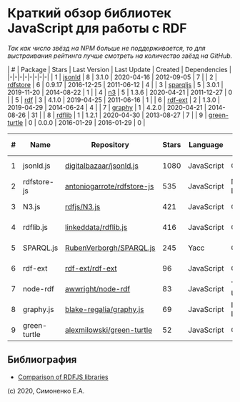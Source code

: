 # Краткий обзор библиотек JavaScript для работы с RDF

_Так как число звёзд на NPM больше не поддерживается, то для выстраивания рейтинга
лучше смотреть на количество звёзд на GitHub._

| # | Package | Stars | Last Version | Last Update | Created | Dependencies |
|-|-|-|-|-|-|-|-|
| 1 | [jsonld](https://www.npmjs.org/package/jsonld) | 8 | 3.1.0 | 2020-04-16 | 2012-09-05 | 7 |
| 2 | [rdfstore](https://www.npmjs.org/package/rdfstore) | 6 | 0.9.17 | 2016-12-25 | 2011-06-12 | 4 |
| 3 | [sparqljs](https://www.npmjs.org/package/sparqljs) | 5 | 3.0.1 | 2019-11-20 | 2014-08-22 | 1 |
| 4 | [n3](https://www.npmjs.org/package/n3) | 5 | 1.3.6 | 2020-04-21 | 2011-12-27 | 0 |
| 5 | [rdf](https://www.npmjs.org/package/rdf) | 3 | 4.1.0 | 2019-04-25 | 2011-06-16 | 1 |
| 6 | [rdf-ext](https://www.npmjs.org/package/rdf-ext) | 2 | 1.3.0 | 2019-04-29 | 2014-06-24 | 4 |
| 7 | [graphy](https://www.npmjs.org/package/graphy) | 1 | 4.2.0 | 2020-04-21 | 2014-08-26 | 31 |
| 8 | [rdflib](https://www.npmjs.org/package/rdflib) | 1 | 1.2.1 | 2020-04-30 | 2013-08-27 | 7 |
| 9 | [green-turtle](https://www.npmjs.org/package/green-turtle) | 0 | 0.0.0 | 2016-01-29 | 2016-01-29 | 0 |

| # | Name | Repository | Stars | Language | License | Last Commit | Created |
|-|-|-|-|-|-|-|-|
| 1 | jsonld.js | [digitalbazaar/jsonld.js](https://github.com/digitalbazaar/jsonld.js) | 1080 | JavaScript | Other | 2020-04-16 | 2011-08-23 |
| 2 | rdfstore-js | [antoniogarrote/rdfstore-js](https://github.com/antoniogarrote/rdfstore-js) | 535 | JavaScript | MIT License | 2016-09-04 | 2011-02-17 |
| 3 | N3.js | [rdfjs/N3.js](https://github.com/rdfjs/N3.js) | 421 | JavaScript | Other | 2020-05-02 | 2011-12-27 |
| 4 | rdflib.js | [linkeddata/rdflib.js](https://github.com/linkeddata/rdflib.js) | 416 | JavaScript | Other | 2020-04-30 | 2011-12-14 |
| 5 | SPARQL.js | [RubenVerborgh/SPARQL.js](https://github.com/RubenVerborgh/SPARQL.js) | 245 | Yacc | Other | 2019-12-06 | 2014-08-15 |
| 6 | rdf-ext | [rdf-ext/rdf-ext](https://github.com/rdf-ext/rdf-ext) | 96 | JavaScript | Other | 2020-04-27 | 2014-06-23 |
| 7 | node-rdf | [awwright/node-rdf](https://github.com/awwright/node-rdf) | 83 | JavaScript | The Unlicense | 2019-05-26 | 2011-05-24 |
| 8 | graphy.js | [blake-regalia/graphy.js](https://github.com/blake-regalia/graphy.js) | 69 | JavaScript | ISC License | 2020-04-21 | 2015-11-02 |
| 9 | green-turtle | [alexmilowski/green-turtle](https://github.com/alexmilowski/green-turtle) | 52 | JavaScript | Other | 2016-05-10 | 2013-09-26 |

## Библиография

- [Comparison of RDFJS libraries](https://www.w3.org/community/rdfjs/wiki/Comparison_of_RDFJS_libraries)

(c) 2020, Симоненко Е.А.

